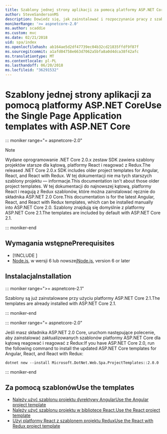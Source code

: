 ```yaml
---
title: Szablony jednej strony aplikacji za pomocą platformy ASP.NET Core
author: SteveSandersonMS
description: Dowiedz się, jak zainstalować i rozpoczynanie pracy z szablonami projektu platformy ASP.NET Core jednej strony aplikacji JEDNOSTRONICOWEJ.
monikerRange: '>= aspnetcore-2.0'
ms.author: scaddie
ms.custom: mvc
ms.date: 02/21/2018
uid: spa/index
ms.openlocfilehash: ab164ae5d2df47739ec04b32cd21835ffdf9f87f
ms.sourcegitcommit: a1afd04758e663d7062a5bfa8a0d4dca38f42afc
ms.translationtype: MT
ms.contentlocale: pl-PL
ms.lasthandoff: 06/20/2018
ms.locfileid: "36291532"
---
```

# <a name="use-the-single-page-application-templates-with-aspnet-core"></a><span data-ttu-id="17642-103">Szablony jednej strony aplikacji za pomocą platformy ASP.NET Core</span><span class="sxs-lookup"><span data-stu-id="17642-103">Use the Single Page Application templates with ASP.NET Core</span></span>

::: moniker range="= aspnetcore-2.0"

> [!NOTE]
> <span data-ttu-id="17642-104">Wydane oprogramowanie .NET Core 2.0.x zestaw SDK zawiera szablony projektów starsze dla kątową, platformy React i reagować z Redux.</span><span class="sxs-lookup"><span data-stu-id="17642-104">The released .NET Core 2.0.x SDK includes older project templates for Angular, React, and React with Redux.</span></span> <span data-ttu-id="17642-105">W tej dokumentacji nie ma tych starszych szablony projektu — informacje.</span><span class="sxs-lookup"><span data-stu-id="17642-105">This documentation isn't about those older project templates.</span></span> <span data-ttu-id="17642-106">W tej dokumentacji do najnowszej kątową, platformy React i reagują z Redux szablonów, które można zainstalować ręcznie do składnika ASP.NET 2.0 Core.</span><span class="sxs-lookup"><span data-stu-id="17642-106">This documentation is for the latest Angular, React, and React with Redux templates, which can be installed manually into ASP.NET Core 2.0.</span></span> <span data-ttu-id="17642-107">Szablony znajdują się domyślnie z platformy ASP.NET Core 2.1.</span><span class="sxs-lookup"><span data-stu-id="17642-107">The templates are included by default with ASP.NET Core 2.1.</span></span>

::: moniker-end

## <a name="prerequisites"></a><span data-ttu-id="17642-108">Wymagania wstępne</span><span class="sxs-lookup"><span data-stu-id="17642-108">Prerequisites</span></span>

* [!INCLUDE [](~/includes/net-core-sdk-download-link.md)]
* <span data-ttu-id="17642-109">[Node.js](https://nodejs.org), w wersji 6 lub nowszej</span><span class="sxs-lookup"><span data-stu-id="17642-109">[Node.js](https://nodejs.org), version 6 or later</span></span>

## <a name="installation"></a><span data-ttu-id="17642-110">Instalacja</span><span class="sxs-lookup"><span data-stu-id="17642-110">Installation</span></span>

::: moniker range=">= aspnetcore-2.1"

<span data-ttu-id="17642-111">Szablony są już zainstalowane przy użyciu platformy ASP.NET Core 2.1.</span><span class="sxs-lookup"><span data-stu-id="17642-111">The templates are already installed with ASP.NET Core 2.1.</span></span>

::: moniker-end

::: moniker range="= aspnetcore-2.0"

<span data-ttu-id="17642-112">Jeśli masz składnika ASP.NET 2.0 Core, uruchom następujące polecenie, aby zainstalować zaktualizowanych szablonów platformy ASP.NET Core dla kątową reagować i reagować z Redux:</span><span class="sxs-lookup"><span data-stu-id="17642-112">If you have ASP.NET Core 2.0, run the following command to install the updated ASP.NET Core templates for Angular, React, and React with Redux:</span></span>

```console
dotnet new --install Microsoft.DotNet.Web.Spa.ProjectTemplates::2.0.0
```

::: moniker-end

## <a name="use-the-templates"></a><span data-ttu-id="17642-113">Za pomocą szablonów</span><span class="sxs-lookup"><span data-stu-id="17642-113">Use the templates</span></span>

* [<span data-ttu-id="17642-114">Należy użyć szablonu projektu dyrektywy Angular</span><span class="sxs-lookup"><span data-stu-id="17642-114">Use the Angular project template</span></span>](xref:spa/angular)
* [<span data-ttu-id="17642-115">Należy użyć szablonu projektu w bibliotece React.</span><span class="sxs-lookup"><span data-stu-id="17642-115">Use the React project template</span></span>](xref:spa/react)
* [<span data-ttu-id="17642-116">Użyj platformy React z szablonem projektu Redux</span><span class="sxs-lookup"><span data-stu-id="17642-116">Use the React with Redux project template</span></span>](xref:spa/react-with-redux)
